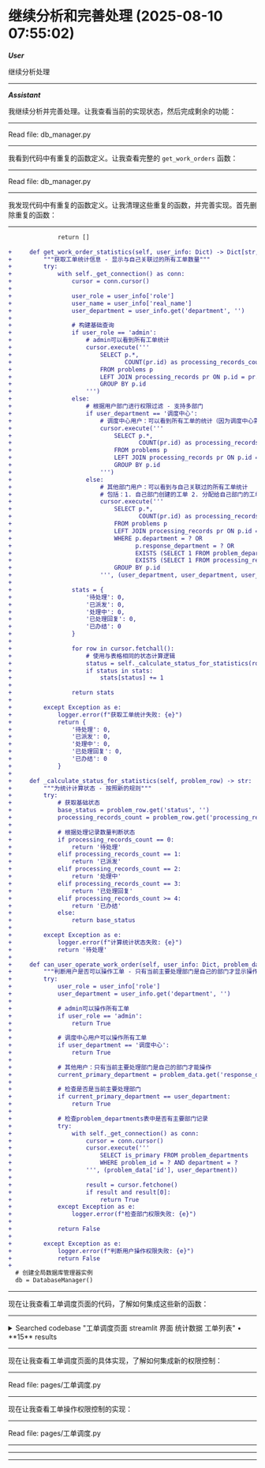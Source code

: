 <!-- Generated by SpecStory -->

# 继续分析和完善处理 (2025-08-10 07:55:02)

_**User**_

继续分析处理

---

_**Assistant**_

我继续分析并完善处理。让我查看当前的实现状态，然后完成剩余的功能：


---

Read file: db_manager.py

---

我看到代码中有重复的函数定义。让我查看完整的 `get_work_orders` 函数：


---

Read file: db_manager.py

---

我发现代码中有重复的函数定义。让我清理这些重复的函数，并完善实现。首先删除重复的函数：


---

```diff
              return []
  
+     def get_work_order_statistics(self, user_info: Dict) -> Dict[str, int]:
+         """获取工单统计信息 - 显示与自己关联过的所有工单数量"""
+         try:
+             with self._get_connection() as conn:
+                 cursor = conn.cursor()
+                 
+                 user_role = user_info['role']
+                 user_name = user_info['real_name']
+                 user_department = user_info.get('department', '')
+                 
+                 # 构建基础查询
+                 if user_role == 'admin':
+                     # admin可以看到所有工单统计
+                     cursor.execute('''
+                         SELECT p.*, 
+                                COUNT(pr.id) as processing_records_count
+                         FROM problems p
+                         LEFT JOIN processing_records pr ON p.id = pr.problem_id
+                         GROUP BY p.id
+                     ''')
+                 else:
+                     # 根据用户部门进行权限过滤 - 支持多部门
+                     if user_department == '调度中心':
+                         # 调度中心用户：可以看到所有工单的统计（因为调度中心需要全局视角）
+                         cursor.execute('''
+                             SELECT p.*, 
+                                    COUNT(pr.id) as processing_records_count
+                             FROM problems p
+                             LEFT JOIN processing_records pr ON p.id = pr.problem_id
+                             GROUP BY p.id
+                         ''')
+                     else:
+                         # 其他部门用户：可以看到与自己关联过的所有工单统计
+                         # 包括：1. 自己部门创建的工单 2. 分配给自己部门的工单 3. 自己部门处理过的工单
+                         cursor.execute('''
+                             SELECT p.*, 
+                                    COUNT(pr.id) as processing_records_count
+                             FROM problems p
+                             LEFT JOIN processing_records pr ON p.id = pr.problem_id
+                             WHERE p.department = ? OR 
+                                   p.response_department = ? OR
+                                   EXISTS (SELECT 1 FROM problem_departments pd WHERE pd.problem_id = p.id AND pd.department = ?) OR
+                                   EXISTS (SELECT 1 FROM processing_records pr2 WHERE pr2.problem_id = p.id AND pr2.department = ?)
+                             GROUP BY p.id
+                         ''', (user_department, user_department, user_department, user_department))
+                 
+                 stats = {
+                     '待处理': 0,
+                     '已派发': 0,
+                     '处理中': 0,
+                     '已处理回复': 0,
+                     '已办结': 0
+                 }
+                 
+                 for row in cursor.fetchall():
+                     # 使用与表格相同的状态计算逻辑
+                     status = self._calculate_status_for_statistics(row)
+                     if status in stats:
+                         stats[status] += 1
+                 
+                 return stats
+                 
+         except Exception as e:
+             logger.error(f"获取工单统计失败: {e}")
+             return {
+                 '待处理': 0,
+                 '已派发': 0,
+                 '处理中': 0,
+                 '已处理回复': 0,
+                 '已办结': 0
+             }
+     
+     def _calculate_status_for_statistics(self, problem_row) -> str:
+         """为统计计算状态 - 按照新的规则"""
+         try:
+             # 获取基础状态
+             base_status = problem_row.get('status', '')
+             processing_records_count = problem_row.get('processing_records_count', 0)
+             
+             # 根据处理记录数量判断状态
+             if processing_records_count == 0:
+                 return '待处理'
+             elif processing_records_count == 1:
+                 return '已派发'
+             elif processing_records_count == 2:
+                 return '处理中'
+             elif processing_records_count == 3:
+                 return '已处理回复'
+             elif processing_records_count >= 4:
+                 return '已办结'
+             else:
+                 return base_status
+                 
+         except Exception as e:
+             logger.error(f"计算统计状态失败: {e}")
+             return '待处理'
+ 
+     def can_user_operate_work_order(self, user_info: Dict, problem_data: Dict) -> bool:
+         """判断用户是否可以操作工单 - 只有当前主要处理部门是自己的部门才显示操作按钮"""
+         try:
+             user_role = user_info['role']
+             user_department = user_info.get('department', '')
+             
+             # admin可以操作所有工单
+             if user_role == 'admin':
+                 return True
+             
+             # 调度中心用户可以操作所有工单
+             if user_department == '调度中心':
+                 return True
+             
+             # 其他用户：只有当前主要处理部门是自己的部门才能操作
+             current_primary_department = problem_data.get('response_department', '')
+             
+             # 检查是否是当前主要处理部门
+             if current_primary_department == user_department:
+                 return True
+             
+             # 检查problem_departments表中是否有主要部门记录
+             try:
+                 with self._get_connection() as conn:
+                     cursor = conn.cursor()
+                     cursor.execute('''
+                         SELECT is_primary FROM problem_departments 
+                         WHERE problem_id = ? AND department = ?
+                     ''', (problem_data['id'], user_department))
+                     
+                     result = cursor.fetchone()
+                     if result and result[0]:
+                         return True
+             except Exception as e:
+                 logger.error(f"检查部门权限失败: {e}")
+             
+             return False
+             
+         except Exception as e:
+             logger.error(f"判断用户操作权限失败: {e}")
+             return False
+ 
  # 创建全局数据库管理器实例
  db = DatabaseManager()
```

---

现在让我查看工单调度页面的代码，了解如何集成这些新的函数：


---

<details>
            <summary>Searched codebase "工单调度页面 streamlit 界面 统计数据 工单列表" • **15** results</summary>
        
| File | Lines |
|------|-------|
| `pages/工单调度.py` | L1477-1527 |
| `txt/工单调度.txt` | L823-876 |
| `pages/工单调度.py` | L1673-1699 |
| `txt/工单调度.txt` | L876-926 |
| `pages/工单调度.py` | L1554-1587 |
| `txt/工单调度.txt` | L926-971 |
| `pages/工单调度 - 副本.py` | L821-874 |
| `pages/工单调度.py` | L1699-1719 |
| `app.py` | L669-728 |
| `txt/工单调度.txt` | L713-735 |
| `pages/工单调度.py` | L1-88 |
| `pages/工单调度.py` | L1777-1808 |
| `pages/工单调度 - 副本.py` | L923-968 |
| `pages/工单调度.py` | L1656-1673 |
| `txt/工单调度.txt` | L1-84 |

</details>

---

现在让我查看工单调度页面的具体实现，了解如何集成新的权限控制：


---

Read file: pages/工单调度.py

---

现在让我查看工单操作权限控制的实现：


---

Read file: pages/工单调度.py

---



---



---

